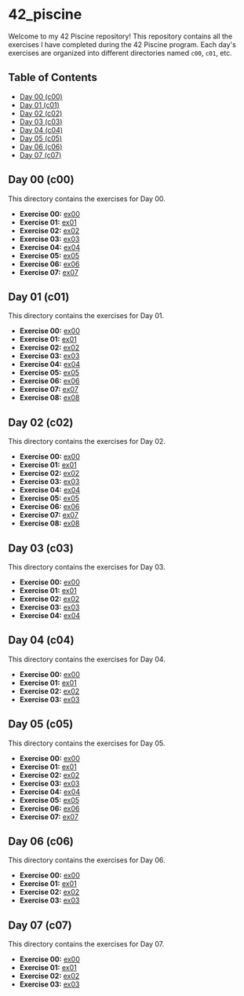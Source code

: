 # 42_piscine

Welcome to my 42 Piscine repository! This repository contains all the exercises I have completed during the 42 Piscine program. Each day's exercises are organized into different directories named `c00`, `c01`, etc.

## Table of Contents

- [Day 00 (c00)](#day-00-c00)
- [Day 01 (c01)](#day-01-c01)
- [Day 02 (c02)](#day-02-c02)
- [Day 03 (c03)](#day-03-c03)
- [Day 04 (c04)](#day-04-c04)
- [Day 05 (c05)](#day-05-c05)
- [Day 06 (c06)](#day-06-c06)
- [Day 07 (c07)](#day-07-c07)

## Day 00 (c00)

This directory contains the exercises for Day 00.

- **Exercise 00:** [ex00](c00/ex00)
- **Exercise 01:** [ex01](c00/ex01)
- **Exercise 02:** [ex02](c00/ex02)
- **Exercise 03:** [ex03](c00/ex03)
- **Exercise 04:** [ex04](c00/ex04)
- **Exercise 05:** [ex05](c00/ex05)
- **Exercise 06:** [ex06](c00/ex06)
- **Exercise 07:** [ex07](c00/ex07)

## Day 01 (c01)

This directory contains the exercises for Day 01.

- **Exercise 00:** [ex00](c01/ex00)
- **Exercise 01:** [ex01](c01/ex01)
- **Exercise 02:** [ex02](c01/ex02)
- **Exercise 03:** [ex03](c01/ex03)
- **Exercise 04:** [ex04](c01/ex04)
- **Exercise 05:** [ex05](c01/ex05)
- **Exercise 06:** [ex06](c01/ex06)
- **Exercise 07:** [ex07](c01/ex07)
- **Exercise 08:** [ex08](c01/ex08)

## Day 02 (c02)

This directory contains the exercises for Day 02.

- **Exercise 00:** [ex00](c02/ex00)
- **Exercise 01:** [ex01](c02/ex01)
- **Exercise 02:** [ex02](c02/ex02)
- **Exercise 03:** [ex03](c02/ex03)
- **Exercise 04:** [ex04](c02/ex04)
- **Exercise 05:** [ex05](c02/ex05)
- **Exercise 06:** [ex06](c02/ex06)
- **Exercise 07:** [ex07](c02/ex07)
- **Exercise 08:** [ex08](c02/ex08)

## Day 03 (c03)

This directory contains the exercises for Day 03.

- **Exercise 00:** [ex00](c03/ex00)
- **Exercise 01:** [ex01](c03/ex01)
- **Exercise 02:** [ex02](c03/ex02)
- **Exercise 03:** [ex03](c03/ex03)
- **Exercise 04:** [ex04](c03/ex04)

## Day 04 (c04)

This directory contains the exercises for Day 04.

- **Exercise 00:** [ex00](c04/ex00)
- **Exercise 01:** [ex01](c04/ex01)
- **Exercise 02:** [ex02](c04/ex02)
- **Exercise 03:** [ex03](c04/ex03)

## Day 05 (c05)

This directory contains the exercises for Day 05.

- **Exercise 00:** [ex00](c05/ex00)
- **Exercise 01:** [ex01](c05/ex01)
- **Exercise 02:** [ex02](c05/ex02)
- **Exercise 03:** [ex03](c05/ex03)
- **Exercise 04:** [ex04](c05/ex04)
- **Exercise 05:** [ex05](c05/ex05)
- **Exercise 06:** [ex06](c05/ex06)
- **Exercise 07:** [ex07](c05/ex07)

## Day 06 (c06)

This directory contains the exercises for Day 06.

- **Exercise 00:** [ex00](c06/ex00)
- **Exercise 01:** [ex01](c06/ex01)
- **Exercise 02:** [ex02](c06/ex02)
- **Exercise 03:** [ex03](c06/ex03)

## Day 07 (c07)

This directory contains the exercises for Day 07.

- **Exercise 00:** [ex00](c07/ex00)
- **Exercise 01:** [ex01](c07/ex01)
- **Exercise 02:** [ex02](c07/ex02)
- **Exercise 03:** [ex03](c07/ex03)
